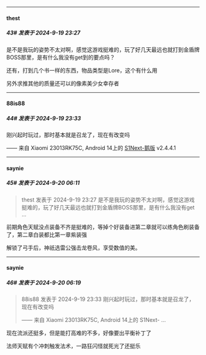﻿
*****

####  thest  
##### 43#       发表于 2024-9-19 23:27

是不是我玩的姿势不太对啊，感觉这游戏挺难的，玩了好几天最远也就打到金盾牌BOSS那里，是有什么我没有get到的要点吗？

还有，打到几个书一样的东西，物品类型是Lore，这个有什么用

另外求推其他的质量还可以的像素美少女幸存者


*****

####  88is88  
##### 44#       发表于 2024-9-19 23:33

刚兴起时玩过，那时基本就是召龙了，现在有改变吗

—— 来自 Xiaomi 23013RK75C, Android 14上的 [S1Next-鹅版](https://github.com/ykrank/S1-Next/releases) v2.4.4.1


*****

####  saynie  
##### 45#       发表于 2024-9-20 06:11

<blockquote>thest 发表于 2024-9-19 23:27
是不是我玩的姿势不太对啊，感觉这游戏挺难的，玩了好几天最远也就打到金盾牌BOSS那里，是有什么我没有get ...</blockquote>
前期角色天赋没点装备不齐是挺难的，等掉个好装备进第二章就可以练角色刷装备了，第二章白装都比第一章紫装强

解锁了弓手后，神祇选雷公强击龙卷风，享受数值的美。


*****

####  saynie  
##### 46#       发表于 2024-9-20 06:19

<blockquote>88is88 发表于 2024-9-19 23:33
刚兴起时玩过，那时基本就是召龙了，现在有改变吗

—— 来自 Xiaomi 23013RK75C, Android 14上的 S1Next- ...</blockquote>
现在流派还挺多，但是能打高难的不多，好像要出平衡补丁了

法师天赋有个冲刺触发法术，一路狂闪怪就死光了还挺乐

